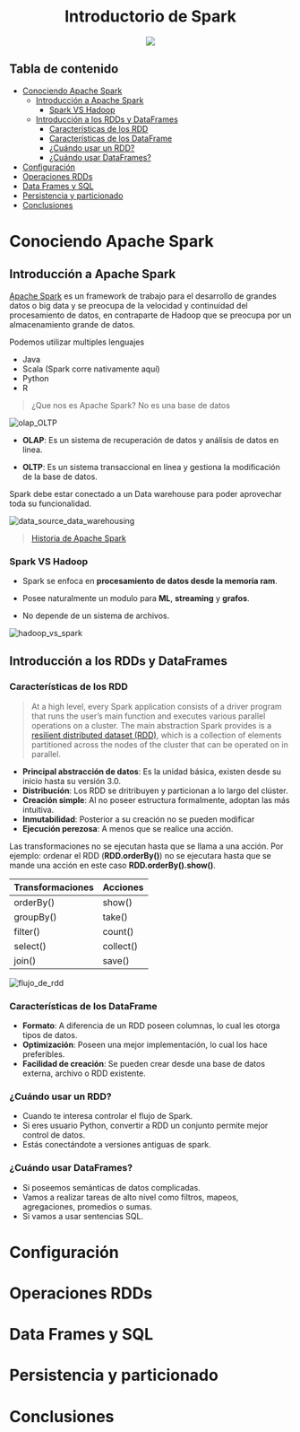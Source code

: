 <div align="center">
    <h1>Introductorio de Spark</h1>
    <img src="https://imgur.com/FoB4GSE.png" width="">
</div>

## Tabla de contenido
- [Conociendo Apache Spark](#conociendo-apache-spark)
  - [Introducción a Apache Spark](#introducción-a-apache-spark)
    - [Spark VS Hadoop](#spark-vs-hadoop)
  - [Introducción a los RDDs y DataFrames](#introducción-a-los-rdds-y-dataframes)
    - [Características de los RDD](#características-de-los-rdd)
    - [Características de los DataFrame](#características-de-los-dataframe)
    - [¿Cuándo usar un RDD?](#cuándo-usar-un-rdd)
    - [¿Cuándo usar DataFrames?](#cuándo-usar-dataframes)
- [Configuración](#configuración)
- [Operaciones RDDs](#operaciones-rdds)
- [Data Frames y SQL](#data-frames-y-sql)
- [Persistencia y particionado](#persistencia-y-particionado)
- [Conclusiones](#conclusiones)

# Conociendo Apache Spark

## Introducción a Apache Spark

[Apache Spark](https://es.wikipedia.org/wiki/Apache_Spark) es un framework de trabajo para el desarrollo de grandes datos o big data y se preocupa de la velocidad y continuidad del procesamiento de datos, en contraparte de Hadoop que se preocupa por un almacenamiento grande de datos.

Podemos utilizar multiples lenguajes

- Java
- Scala (Spark corre nativamente aquí)
- Python
- R

> ¿Que nos es Apache Spark? No es una base de datos

![olap_OLTP](https://imgur.com/MiimHY1.png)

- **OLAP**: Es un sistema de recuperación de datos y análisis de datos en linea.

- **OLTP**: Es un sistema transaccional en línea y gestiona la modificación de la base de datos.

Spark debe estar conectado a un Data warehouse para poder aprovechar toda su funcionalidad.

![data_source_data_warehousing](https://imgur.com/LdvxsiA.png)

> [Historia de Apache Spark](https://es.wikipedia.org/wiki/Apache_Spark#Historia)

### Spark VS Hadoop

- Spark se enfoca en **procesamiento de datos desde la memoria ram**.

- Posee naturalmente un modulo para **ML**, **streaming** y **grafos**.

- No depende de un sistema de archivos.

![hadoop_vs_spark](https://imgur.com/ems5cAs.png)

## Introducción a los RDDs y DataFrames

### Características de los RDD

> At a high level, every Spark application consists of a driver program that runs the user’s main function and executes various parallel operations on a cluster. The main abstraction Spark provides is a [resilient distributed dataset (RDD)](https://spark.apache.org/docs/latest/rdd-programming-guide.html), which is a collection of elements partitioned across the nodes of the cluster that can be operated on in parallel. 

- **Principal abstracción de datos**: Es la unidad básica, existen desde su inicio hasta su versión 3.0.
- **Distribución**: Los RDD se dritribuyen y particionan a lo largo del clúster.
- **Creación simple**: Al no poseer estructura formalmente, adoptan las más intuitiva.
- **Inmutabilidad**: Posterior a su creación no se pueden modificar
- **Ejecución perezosa**: A menos que se realice una acción.

Las transformaciones no se ejecutan hasta que se llama a una acción. Por ejemplo: ordenar el RDD (**RDD.orderBy()**) no se ejecutara hasta que se mande una acción en este caso **RDD.orderBy().show()**.

| Transformaciones | Acciones |
| --- | --- |
| orderBy() | show() |
| groupBy()| take() |
| filter()| count() |
| select()| collect() |
| join() | save() |

![flujo_de_rdd](https://imgur.com/740Dm9u.png)

### Características de los DataFrame

- **Formato**: A diferencia de un RDD poseen columnas, lo cual les otorga tipos de datos.
- **Optimización**: Poseen una mejor implementación, lo cual los hace preferibles.
- **Facilidad de creación**: Se pueden crear desde una base de datos externa, archivo o RDD existente.

### ¿Cuándo usar un RDD?

- Cuando te interesa controlar el flujo de Spark.
- Si eres usuario Python, convertir a RDD un conjunto permite mejor control de datos.
- Estás conectándote a versiones antiguas de spark.

### ¿Cuándo usar DataFrames?

- Si poseemos semánticas de datos complicadas.
- Vamos a realizar tareas de alto nivel como filtros, mapeos, agregaciones, promedios o sumas.
- Si vamos a usar sentencias SQL.

# Configuración

# Operaciones RDDs

# Data Frames y SQL

# Persistencia y particionado

# Conclusiones
